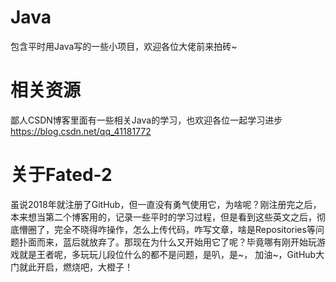 # Java

包含平时用Java写的一些小项目，欢迎各位大佬前来拍砖~
# 相关资源
鄙人CSDN博客里面有一些相关Java的学习，也欢迎各位一起学习进步
https://blog.csdn.net/qq_41181772
# 关于Fated-2
虽说2018年就注册了GitHub，但一直没有勇气使用它，为啥呢？刚注册完之后，本来想当第二个博客用的，记录一些平时的学习过程，但是看到这些英文之后，彻底懵圈了，完全不晓得咋操作，怎么上传代码，咋写文章，啥是Repositories等问题扑面而来，蓝后就放弃了。那现在为什么又开始用它了呢？毕竟哪有刚开始玩游戏就是王者呢，多玩玩儿段位什么的都不是问题，是叭，是~，
加油~，GitHub大门就此开启，燃烧吧，大橙子！
